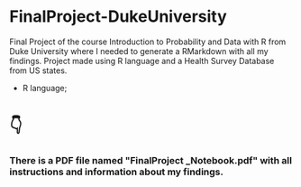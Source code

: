 # FinalProject-DukeUniversity
Final Project of the course Introduction to Probability and Data with R from Duke University where I needed to generate a RMarkdown with all my findings. Project made using R language and a Health Survey Database from US states.

- R language;

<h1>👇</h1>

<h3>There is a PDF file named "FinalProject _Notebook.pdf" with all instructions and information about my findings.</h3>

